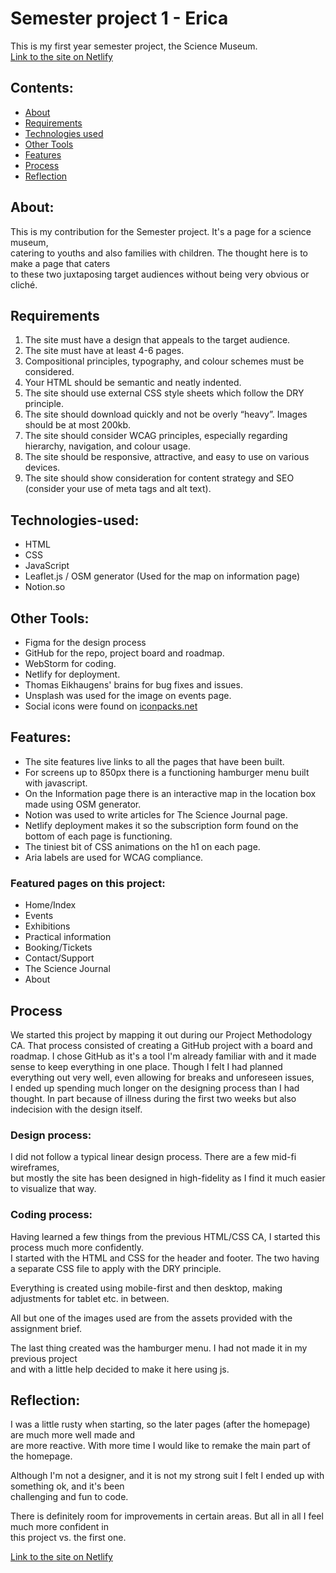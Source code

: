 # Semester project 1 - Erica
This is my first year semester project, the Science Museum.  
[Link to the site on Netlify](https://famous-licorice-8ef4d4.netlify.app)

## Contents:
- [About](#About)
- [Requirements](#Requirements)
- [Technologies used](#Technologies-used)
- [Other Tools](#Other)
- [Features](#Features)
- [Process](#Process)
- [Reflection](#Reflection)

## About:
This is my contribution for the Semester project. It's a page for a science museum,  
catering to youths and also families with children. The thought here is to make a page that caters  
to these two juxtaposing target audiences without being very obvious or cliché.

## Requirements
1. The site must have a design that appeals to the target audience.
2. The site must have at least 4-6 pages.
3. Compositional principles, typography, and colour schemes must be considered.
4. Your HTML should be semantic and neatly indented.
5. The site should use external CSS style sheets which follow the DRY principle.
6. The site should download quickly and not be overly “heavy”. Images should be at most
   200kb.
7. The site should consider WCAG principles, especially regarding hierarchy, navigation,
   and colour usage.
8. The site should be responsive, attractive, and easy to use on various devices.
9. The site should show consideration for content strategy and SEO (consider your use of
   meta tags and alt text).

## Technologies-used:  
- HTML
- CSS
- JavaScript
- Leaflet.js / OSM generator (Used for the map on information page)
- Notion.so

## Other Tools:
- Figma for the design process
- GitHub for the repo, project board and roadmap.
- WebStorm for coding.
- Netlify for deployment.
- Thomas Eikhaugens' brains for bug fixes and issues.
- Unsplash was used for the image on events page. 
- Social icons were found on [iconpacks.net](https://www.iconpacks.net/social-media-icons.html)

## Features: 
- The site features live links to all the pages that have been built.  
- For screens up to 850px there is a functioning hamburger menu built with javascript.
- On the Information page there is an interactive map in the location box made using OSM generator.
- Notion was used to write articles for The Science Journal page. 
- Netlify deployment makes it so the subscription form found on the bottom of each page is functioning.
- The tiniest bit of CSS animations on the h1 on each page. 
- Aria labels are used for WCAG compliance. 

### Featured pages on this project:
- Home/Index
- Events
- Exhibitions
- Practical information
- Booking/Tickets
- Contact/Support
- The Science Journal
- About 

## Process 
We started this project by mapping it out during our Project Methodology CA.
That process consisted of creating a GitHub project with a board and roadmap.
I chose GitHub as it's a tool I'm already familiar with and it made sense to keep everything in one place.
Though I felt I had planned everything out very well, even allowing for breaks and unforeseen issues,  
I ended up spending much longer on the designing process than I had thought. 
In part because of illness during the first two weeks but also indecision with the design itself.

### Design process:
I did not follow a typical linear design process. There are a few mid-fi wireframes,  
but mostly the site has been designed in high-fidelity as I find it much easier to visualize that way.  

### Coding process: 
Having learned a few things from the previous HTML/CSS CA, I started this process much more confidently.  
I started with the HTML and CSS for the header and footer. The two having a separate CSS file to apply with the DRY principle.

Everything is created using mobile-first and then desktop, making adjustments for tablet etc. in between.

All but one of the images used are from the assets provided with the assignment brief.

The last thing created was the hamburger menu. I had not made it in my previous project  
and with a little help decided to make it here using js. 

## Reflection: 
I was a little rusty when starting, so the later pages (after the homepage) are much more well made and  
are more reactive. With more time I would like to remake the main part of the homepage.

Although I'm not a designer, and it is not my strong suit I felt I ended up with something ok, and it's been  
challenging and fun to code.

There is definitely room for improvements in certain areas. But all in all I feel much more confident in  
this project vs. the first one. 

[Link to the site on Netlify](https://famous-licorice-8ef4d4.netlify.app)
